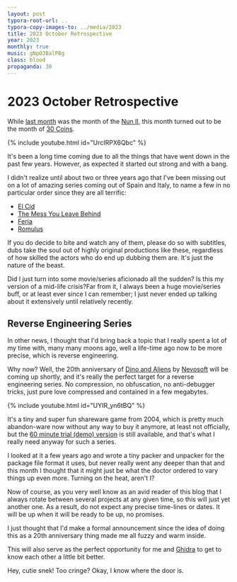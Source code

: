 ```yaml
---
layout: post
typora-root-url: ..
typora-copy-images-to: ../media/2023
title: 2023 October Retrospective
year: 2023
monthly: true
music: gNpO3BalPBg
class: blood
propaganda: 30
---
```

2023 October Retrospective
==========================
While [last month][lastmonth] was the month of the [Nun II][nun2], this month turned out to be the month of [30 Coins][30coins].

{% include youtube.html id="UrcIRPX6Qbc" %}

It's been a long time coming due to all the things that have went down in the past few years. However, as expected it started out strong and with a bang.

I didn't realize until about two or three years ago that I've been missing out on a lot of amazing series coming out of Spain and Italy, to name a few in no particular order since they are all terrific:

- [El Cid][elcid]
- [The Mess You Leave Behind][themessyouleavebehind]
- [Feria][feria]
- [Romulus][romulus]

If you do decide to bite and watch any of them, please do so with subtitles, dubs take the soul out of highly original productions like these, regardless of how skilled the actors who do end up dubbing them are. It's just the nature of the beast.

Did I just turn into some movie/series aficionado all the sudden? Is this my version of a mid-life crisis?Far from it, I always been a huge movie/series buff, or at least ever since I can remember; I just never ended up talking about it extensively until relatively recently.

## Reverse Engineering Series

In other news, I thought that I'd bring back a topic that I really spent a lot of my time with, many many moons ago, well a life-time ago now to be more precise, which is reverse engineering.

Why now? Well, the 20th anniversary of [Dino and Aliens][dinoandaliens] by [Nevosoft][nevosoft] will be coming up shortly, and it's really the perfect target for a reverse engineering series. No compression, no obfuscation, no anti-debugger tricks, just pure love compressed and contained in a few megabytes.

{% include youtube.html id="UYIR_yn6tBQ" %}

It's a tiny and super fun shareware game from 2004, which is pretty much abandon-ware now without any way to buy it anymore, at least not officially, but the [60 minute trial (demo) version][dimoaliensdemo] is still available, and that's what I really need anyway for such a series.

I looked at it a few years ago and wrote a tiny packer and unpacker for the package file format it uses, but never really went any deeper than that and this month I thought that it might just be what the doctor ordered to vary things up even more. Turning on the heat, aren't I?

Now of course, as you very well know as an avid reader of this blog that I always rotate between several projects at any given time, so this will just yet another one. As a result, do not expect any precise time-lines or dates. It will be up when it will be ready to be up, no promises. 

I just thought that I'd make a formal announcement since the idea of doing this as a 20th anniversary thing made me all fuzzy and warm inside.

This will also serve as the perfect opportunity for me and [Ghidra][ghidra] to get to know each other a little bit better.

Hey, cutie snek! Too cringe? Okay, I know where the door is.

[nun2]: https://en.wikipedia.org/wiki/The_Nun_II
[lastmonth]: /2023/10/31/2023-october-retrospective/
[30coins]: https://en.wikipedia.org/wiki/30_Coins
[elcid]: https://en.wikipedia.org/wiki/El_Cid_(TV_series)
[themessyouleavebehind]: https://en.wikipedia.org/wiki/The_Mess_You_Leave_Behind
[feria]: https://en.wikipedia.org/wiki/Feria:_The_Darkest_Light
[romulus]: https://en.wikipedia.org/wiki/Romulus_(TV_series)
[dinoandaliens]: https://web.archive.org/web/20040602224739/http://www.nevosoft.com/dino/dino.html
[nevosoft]: https://web.archive.org/web/20040612095041/http://www.nevosoft.com/
[dimoaliensdemo]: https://archive.org/details/dino_demo
[ghidra]: https://en.wikipedia.org/wiki/Ghidra
